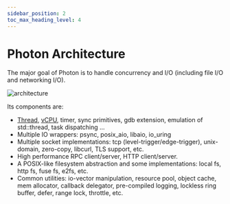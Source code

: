 ```yaml
---
sidebar_position: 2
toc_max_heading_level: 4
---
```


# Photon Architecture

The major goal of Photon is to handle concurrency and I/O (including file I/O and networking I/O).

![architecture](/img/photon.png)

Its components are:

* [Thread](../api/thread.md), [vCPU](../api/vcpu-and-multicore.md), timer, sync primitives, gdb extension, emulation of std::thread, task dispatching ...
* Multiple IO wrappers: psync, posix_aio, libaio, io_uring
* Multiple socket implementations: tcp (level-trigger/edge-trigger), unix-domain, zero-copy, libcurl, TLS support, etc.
* High performance RPC client/server, HTTP client/server.
* A POSIX-like filesystem abstraction and some implementations: local fs, http fs, fuse fs, e2fs, etc.
* Common utilities: io-vector manipulation, resource pool, object cache, mem allocator, callback delegator,
  pre-compiled logging, lockless ring buffer, defer, range lock, throttle, etc.